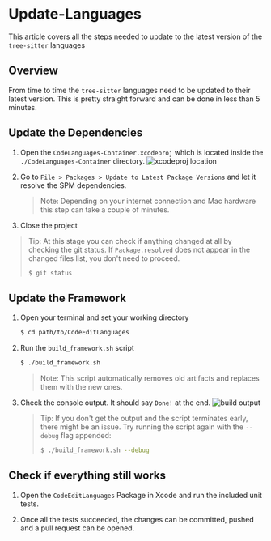 # Update-Languages

This article covers all the steps needed to update to the latest version of the `tree-sitter` languages

## Overview

From time to time the `tree-sitter` languages need to be updated to their latest version. This is pretty straight forward and can be done in less than 5 minutes.

## Update the Dependencies

1. Open the `CodeLanguages-Container.xcodeproj` which is located inside the `./CodeLanguages-Container` directory.
   ![xcodeproj location](xcodeproj-location)

2. Go to `File > Packages > Update to Latest Package Versions` and let it resolve the SPM dependencies.
   > Note: Depending on your internet connection and Mac hardware this step can take a couple of minutes.

3. Close the project

> Tip: At this stage you can check if anything changed at all by checking the git status. If `Package.resolved` does not appear in the changed files list, you don't need to proceed.
> ```bash
> $ git status
> ```

## Update the Framework

1. Open your terminal and set your working directory
   ```bash
   $ cd path/to/CodeEditLanguages
   ```

2. Run the `build_framework.sh` script
   ```bash
   $ ./build_framework.sh
   ```
   > Note: This script automatically removes old artifacts and replaces them with the new ones.

3. Check the console output. It should say `Done!` at the end.
   ![build output](build-output)
   > Tip: If you don't get the output and the script terminates early, there might be an issue. Try running the script again with the `--debug` flag appended:
   > ```bash
   > $ ./build_framework.sh --debug
   > ```

## Check if everything still works

1. Open the ``CodeEditLanguages`` Package in Xcode and run the included unit tests.

2. Once all the tests succeeded, the changes can be committed, pushed and a pull request can be opened.
